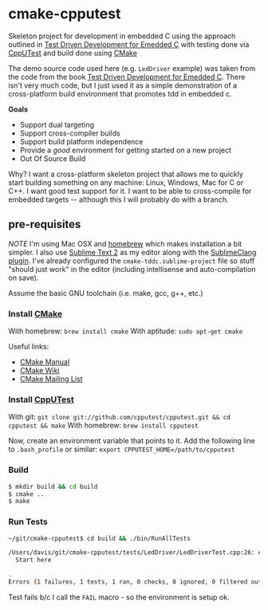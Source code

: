 cmake-cpputest
==============

Skeleton project for development in embedded C using the approach outlined in [Test Driven Development for Emedded C](http://pragprog.com/book/jgade/test-driven-development-for-embedded-c) with testing done via [CppUTest](http://cpputest.org/) and build done using [CMake](http://cmake.org/)

The demo source code used here (e.g. `LedDriver` example) was taken from the code from the book [Test Driven Development for Emedded C](http://pragprog.com/book/jgade/test-driven-development-for-embedded-c).  There isn't very much code, but I just used it as a simple demonstration of a cross-platform build environment that promotes tdd in embedded c.

**Goals**
* Support dual targeting
* Support cross-compiler builds
* Support build platform independence
* Provide a _good_ environment for getting started on a new project
* Out Of Source Build

Why?  I want a cross-platform skeleton project that allows me to quickly start building something on any machine: Linux, Windows, Mac for C or C++.  I want good test support for it.  I want to be able to cross-compile for embedded targets -- although this I will probably do with a branch.

## pre-requisites
_NOTE_ I'm using Mac OSX and [homebrew](http://mxcl.github.com/homebrew/) which makes installation a bit simpler.  I also use [Sublime Text 2](http://www.sublimetext.com/2) as my editor along with the [SublimeClang plugin](https://github.com/quarnster/SublimeClang).  I've already configured the `cmake-tddc.sublime-project` file so stuff "should just work" in the editor (including intellisense and auto-compilation on save).

Assume the basic GNU toolchain (i.e. make, gcc, g++, etc.)

### Install [CMake](http://cmake.org)

With homebrew: `brew install cmake`
With aptitude: `sudo apt-get cmake`

Useful links:
* [CMake Manual](http://cmake.org/cmake/help/v2.8.9/cmake.html)
* [CMake Wiki](http://www.itk.org/Wiki/CMake)
* [CMake Mailing List](http://cmake.3232098.n2.nabble.com/)

### Install [CppUTest](http://cpputest.org)

With git: `git clone git://github.com/cpputest/cpputest.git && cd cpputest && make` 
With homebrew: `brew install cpputest`

Now, create an environment variable that points to it.  Add the following line to `.bash_profile` or similar: `export CPPUTEST_HOME=/path/to/cpputest`

### Build
```sh
$ mkdir build && cd build
$ cmake ..
$ make
```

### Run Tests
```sh
~/git/cmake-cpputest$ cd build && ./bin/RunAllTests

/Users/davis/git/cmake-cpputest/tests/LedDriver/LedDriverTest.cpp:26: error: Failure in TEST(LedDriver, FirstTest)
  Start here

.
Errors (1 failures, 1 tests, 1 ran, 0 checks, 0 ignored, 0 filtered out, 0 ms)
```

Test fails b/c I call the `FAIL` macro - so the environment is setup ok.
